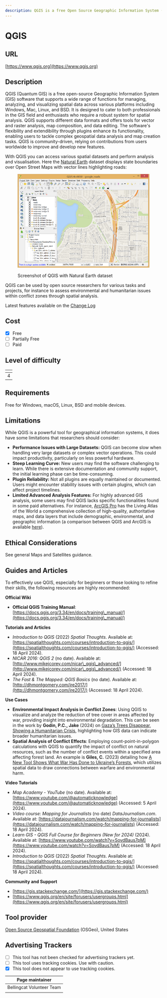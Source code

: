 ```yaml
---
description: QGIS is a free Open Source Geographic Information System (GIS).
---
```


# QGIS

## URL

[https://www.qgis.org](https://www.qgis.org)

## Description

QGIS (Quantum GIS) is a free open-source Geographic Information System (GIS) software that supports a wide range of functions for managing, analyzing, and visualizing spatial data across various platforms including Windows, Mac, Linux, and BSD. It is designed to cater to both professionals in the GIS field and enthusiasts who require a robust system for spatial analysis. QGIS supports different data formats and offers tools for vector and raster analysis, map composition, and data editing. The software's flexibility and extendibility through plugins enhance its functionality, enabling users to tackle complex geospatial data analysis and map creation tasks. QGIS is community-driven, relying on contributions from users worldwide to improve and develop new features.

With QGIS you can access various spatial datasets and perform analysis and visualisation. Here the [Natural Earth](https://www.naturalearthdata.com/) dataset displays state boundaries over Open Street Maps with vector lines highlighting roads:

<figure><img src=".gitbook/assets/about-screenshot.png" alt="Screenshot of QGIS example with Natural Earth dataset."><figcaption><p>Screenshot of QGIS with Natural Earth dataset</p></figcaption></figure>

QGIS can be used by open source researchers for various tasks and projects, for instance to assess environmental and humanitarian issues within conflict zones through spatial analysis.

Latest features available on the [Change Log](https://www.qgis.org/en/site/forusers/visualchangelogs.html)

## Cost

* [x] Free
* [ ] Partially Free
* [ ] Paid

## Level of difficulty

<table><thead><tr><th data-type="rating" data-max="5"></th></tr></thead><tbody><tr><td>4</td></tr></tbody></table>

## Requirements

Free for Windows, macOS, Linux, BSD and mobile devices.

## Limitations

While QGIS is a powerful tool for geographical information systems, it does have some limitations that researchers should consider:

* **Performance Issues with Large Datasets:** QGIS can become slow when handling very large datasets or complex vector operations. This could impact productivity, particularly on less powerful hardware.
* **Steep Learning Curve:** New users may find the software challenging to learn. While there is extensive documentation and community support, the initial learning phase can be time-consuming.
* **Plugin Reliability:** Not all plugins are equally maintained or documented. Users might encounter stability issues with certain plugins, which can affect project timelines.
* **Limited Advanced Analysis Features:** For highly advanced GIS analysis, some users may find QGIS lacks specific functionalities found in some paid alternatives. For instance, [ArcGIS Pro](https://www.esri.com/en-us/arcgis/products/arcgis-pro/overview) has the Living Atlas of the World a comprehensive collection of high-quality, authoritative maps, and data layers that include demographic, environmental, and geographic information (a comparison between QGIS and ArcGIS is available [here](https://www.youtube.com/watch?v=49QydETVNwg\))).&#x20;

## Ethical Considerations

See general Maps and Satellites guidance.

## Guides and Articles

To effectively use QGIS, especially for beginners or those looking to refine their skills, the following resources are highly recommended:

**Official Wiki**&#x20;

* **Official QGIS Training Manual**: [https://docs.qgis.org/3.34/en/docs/training\_manual/](https://docs.qgis.org/3.34/en/docs/training\_manual/) &#x20;

**Tutorials and Articles**

* _Introduction to QGIS_ (2022) _Spatial Thoughts_. Available at: [https://spatialthoughts.com/courses/introduction-to-qgis/](https://spatialthoughts.com/courses/introduction-to-qgis/) (Accessed: 18 April 2024).
* _NICAR 2016: QGIS 2_ (no date). Available at: [http://www.mikejcorey.com/nicar\_qgis\_advanced/](http://www.mikejcorey.com/nicar\_qgis\_advanced/) (Accessed: 18 April 2024).
* _The Fast & The Mapped: QGIS Basics_ (no date). Available at: [http://dhmontgomery.com/ire2017/](http://dhmontgomery.com/ire2017/) (Accessed: 18 April 2024).

**Use Cases**

* **Environmental Impact Analysis in Conflict Zones**: Using QGIS to visualize and analyze the reduction of tree cover in areas affected by war, providing insight into environmental degradation. This can be seen in the work by **Godin, P.C., Jake** (2024) on [Gaza’s Trees Disappear, Showing a Humanitarian Crisis](https://www.bellingcat.com/news/2024/03/15/gazas-trees-disappear-showing-a-humanitarian-crisis/), highlighting how GIS data can indicate broader humanitarian issues.
* **Spatial Analysis of Conflict Effects**: Employing count-point-in-polygon calculations with QGIS to quantify the impact of conflict on natural resources, such as the number of conflict events within a specified area affecting forest land. An example is **Giles, C.** (2023) detailing how [A New Tool Shows What War Has Done to Ukraine’s Forests](https://www.bellingcat.com/resources/2023/08/18/a-new-tool-shows-what-war-has-done-to-ukraines-forests/), which utilizes spatial data to draw connections between warfare and environmental harm.

**Video Tutorials**

* _Map Academy - YouTube_ (no date). Available at: [https://www.youtube.com/@automaticknowledge](https://www.youtube.com/@automaticknowledge) (Accessed: 5 April 2024).
* _Video course: Mapping for Journalists_ (no date) _DataJournalism.com_. Available at: [https://datajournalism.com/watch/mapping-for-journalists](https://datajournalism.com/watch/mapping-for-journalists) (Accessed: 18 April 2024).
* _Learn GIS - QGIS Full Course for Beginners (New for 2024)_ (2024). Available at: [https://www.youtube.com/watch?v=SovdBaus7pM](https://www.youtube.com/watch?v=SovdBaus7pM) (Accessed: 18 April 2024).
* _Introduction to QGIS_ (2022) _Spatial Thoughts_. Available at: [https://spatialthoughts.com/courses/introduction-to-qgis/](https://spatialthoughts.com/courses/introduction-to-qgis/) (Accessed: 18 April 2024).

**Community and Support**

* [https://gis.stackexchange.com/](https://gis.stackexchange.com/)
* [https://www.qgis.org/en/site/forusers/usergroups.html](https://www.qgis.org/en/site/forusers/usergroups.html)

## Tool provider

[Open Source Geospatial Foundation](https://www.osgeo.org/) (OSGeo), United States

## Advertising Trackers

* [ ] This tool has not been checked for advertising trackers yet.
* [ ] This tool uses tracking cookies. Use with caution.
* [x] This tool does not appear to use tracking cookies.

| Page maintainer           |
| ------------------------- |
| Bellingcat Volunteer Team |
|                           |


